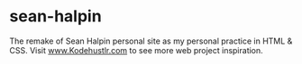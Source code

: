 # sean-halpin
The remake of Sean Halpin personal site as my personal practice in HTML &amp; CSS. Visit www.Kodehustlr.com to see more web project inspiration.
